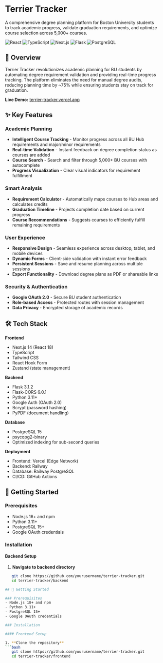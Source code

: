 # Terrier Tracker

A comprehensive degree planning platform for Boston University students to track academic progress, validate graduation requirements, and optimize course selection across 5,000+ courses.

![React](https://img.shields.io/badge/React-61DAFB?style=flat&logo=react&logoColor=black)
![TypeScript](https://img.shields.io/badge/TypeScript-3178C6?style=flat&logo=typescript&logoColor=white)
![Next.js](https://img.shields.io/badge/Next.js-000000?style=flat&logo=next.js&logoColor=white)
![Flask](https://img.shields.io/badge/Flask-000000?style=flat&logo=flask&logoColor=white)
![PostgreSQL](https://img.shields.io/badge/PostgreSQL-4169E1?style=flat&logo=postgresql&logoColor=white)

## 🎯 Overview

Terrier Tracker revolutionizes academic planning for BU students by automating degree requirement validation and providing real-time progress tracking. The platform eliminates the need for manual degree audits, reducing planning time by ~75% while ensuring students stay on track for graduation.

**Live Demo:** [terrier-tracker.vercel.app](https://terrier-tracker.vercel.app)

## ✨ Key Features

### Academic Planning
- **Intelligent Course Tracking** - Monitor progress across all BU Hub requirements and major/minor requirements
- **Real-time Validation** - Instant feedback on degree completion status as courses are added
- **Course Search** - Search and filter through 5,000+ BU courses with autocomplete
- **Progress Visualization** - Clear visual indicators for requirement fulfillment

### Smart Analysis
- **Requirement Calculator** - Automatically maps courses to Hub areas and calculates credits
- **Graduation Timeline** - Projects completion date based on current progress
- **Course Recommendations** - Suggests courses to efficiently fulfill remaining requirements

### User Experience
- **Responsive Design** - Seamless experience across desktop, tablet, and mobile devices
- **Dynamic Forms** - Client-side validation with instant error feedback
- **Persistent Sessions** - Save and resume planning across multiple sessions
- **Export Functionality** - Download degree plans as PDF or shareable links

### Security & Authentication
- **Google OAuth 2.0** - Secure BU student authentication
- **Role-based Access** - Protected routes with session management
- **Data Privacy** - Encrypted storage of academic records

## 🛠️ Tech Stack

**Frontend**
- Next.js 14 (React 18)
- TypeScript
- Tailwind CSS
- React Hook Form
- Zustand (state management)

**Backend**
- Flask 3.1.2
- Flask-CORS 6.0.1
- Python 3.11+
- Google Auth (OAuth 2.0)
- Bcrypt (password hashing)
- PyPDF (document handling)

**Database**
- PostgreSQL 15
- psycopg2-binary
- Optimized indexing for sub-second queries

**Deployment**
- Frontend: Vercel (Edge Network)
- Backend: Railway
- Database: Railway PostgreSQL
- CI/CD: GitHub Actions

## 🚀 Getting Started

### Prerequisites
- Node.js 18+ and npm
- Python 3.11+
- PostgreSQL 15+
- Google OAuth credentials

### Installation

#### Backend Setup

1. **Navigate to backend directory**
```bash
   git clone https://github.com/yourusername/terrier-tracker.git
   cd terrier-tracker/backend

## 🚀 Getting Started

### Prerequisites
- Node.js 18+ and npm
- Python 3.11+
- PostgreSQL 15+
- Google OAuth credentials

### Installation

#### Frontend Setup

1. **Clone the repository**
```bash
   git clone https://github.com/yourusername/terrier-tracker.git
   cd terrier-tracker/frontend
